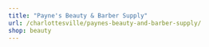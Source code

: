 ```yaml
---
title: "Payne's Beauty & Barber Supply"
url: /charlottesville/paynes-beauty-and-barber-supply/
shop: beauty
---
```

